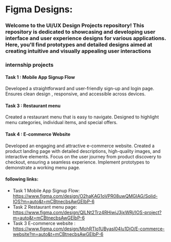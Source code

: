 # Figma Designs:
### Welcome to the UI/UX Design Projects repository! This repository is dedicated to showcasing and developing user interface and user experience designs for various applications. Here, you'll find prototypes and detailed designs aimed at creating intuitive and visually appealing user interactions

### internship projects 

#### Task 1 : Mobile App Signup Flow

Developed a straightforward and user-friendly sign-up and login page.
Ensures clean design , responsive, and accessible across devices.

#### Task 3 : Restaurant menu

Created a restaurant menu that is easy to navigate.
Designed to highlight menu categories, individual items, and special offers.

#### Task 4 : E-commerce Website

Developed an engaging and attractive e-commerce website.
Created a product landing page with detailed descriptions, high-quality images, and interactive elements.
Focus on the user journey from product discovery to checkout, ensuring a seamless experience.
Implement prototypes to demonstrate a working menu page.


#### following links:

- Task 1 Mobile App Signup Flow: https://www.figma.com/design/O2haKAG1oVPR08uwQMGIAG/Solid-IOS?m=auto&t=mCBtnecbsAwGEIbP-6
- Task 2 Restaurant menu page: https://www.figma.com/design/QILNt2Trz4RHiwiJ3jxWRj/IOS-project?m=auto&t=mCBtnecbsAwGEIbP-6
- Task 3 E-commerce website : https://www.figma.com/design/MohRTlo1UByasl04lu1DjO/E-commerce-website?m=auto&t=mCBtnecbsAwGEIbP-6


